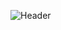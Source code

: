 ![Header](https://capsule-render.vercel.app/api?type=waving&height=300&color=FF5733&text=IceCreamMC&desc=The%20Fork%20of%20Purpur&textBg=false&section=header)
